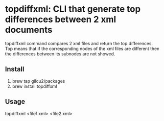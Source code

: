 # topdiffxml: CLI that generate top differences between 2 xml documents

topdiffxml command compares 2 xml files and return the top differences.
Top means that if the corresponding nodes of the xml files are different then the differences
between its subnodes are not showed.

## Install

1.  brew tap gilcu2/packages
1.  brew install topdiffxml


## Usage

topdiffxml \<file1.xml> \<file2.xml>


